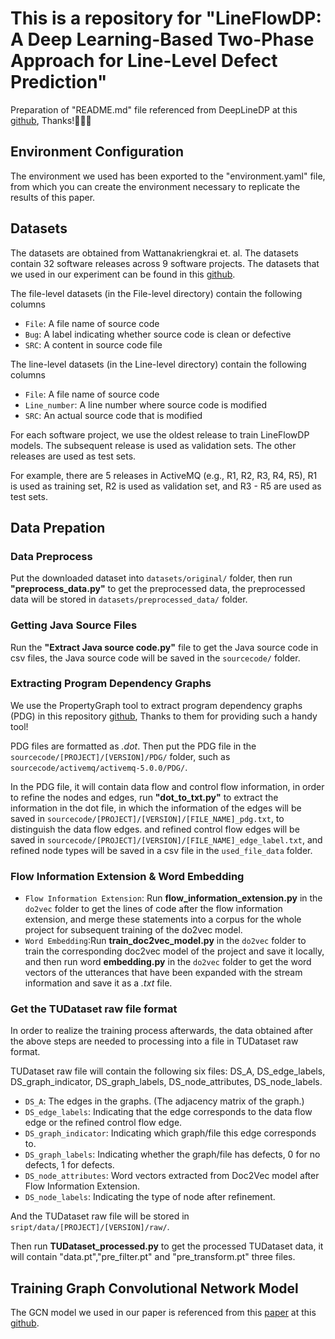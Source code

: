 
# This is a repository for "LineFlowDP: A Deep Learning-Based Two-Phase Approach for Line-Level Defect Prediction"
  
Preparation of "README.md" file referenced from DeepLineDP at this [github](https://github.com/awsm-research/DeepLineDP), Thanks!🥰🥰🥰

  
## Environment Configuration
  
The environment we used has been exported to the "environment.yaml" file, from which you can create the environment necessary to replicate the results of this paper.
  
## Datasets

The datasets are obtained from Wattanakriengkrai et. al. The datasets contain 32 software releases across 9 software projects. The datasets that we used in our experiment can be found in this [github](https://github.com/awsm-research/line-level-defect-prediction).

The file-level datasets (in the File-level directory) contain the following columns

 - `File`: A file name of source code
 - `Bug`: A label indicating whether source code is clean or defective
 - `SRC`: A content in source code file

The line-level datasets (in the Line-level directory) contain the following columns
 - `File`: A file name of source code
 - `Line_number`: A line number where source code is modified
 - `SRC`: An actual source code that is modified

For each software project, we use the oldest release to train LineFlowDP models. The subsequent release is used as validation sets. The other releases are used as test sets.

For example, there are 5 releases in ActiveMQ (e.g., R1, R2, R3, R4, R5), R1 is used as training set, R2 is used as validation set, and R3 - R5 are used as test sets.


## Data Prepation

### Data Preprocess

Put the downloaded dataset into `datasets/original/` folder, then run **"preprocess_data.py"** to get the preprocessed data, the preprocessed data will be stored in `datasets/preprocessed_data/` folder.

### Getting Java Source Files

Run the **"Extract Java source code.py"** file to get the Java source code in csv files, the Java source code will be saved in the `sourcecode/` folder.

### Extracting Program Dependency Graphs

We use the PropertyGraph tool to extract program dependency graphs (PDG) in this repository  [github](https://github.com/Zanbrachrissik/PropertyGraph), Thanks to them for providing such a handy tool!

PDG files are formatted as *.dot*. Then put the PDG file in the `sourcecode/[PROJECT]/[VERSION]/PDG/` folder, such as `sourcecode/activemq/activemq-5.0.0/PDG/`.

In the PDG file, it will contain data flow and control flow information, in order to refine the nodes and edges, run **"dot_to_txt.py"** to extract the information in the dot file, in which the information of the edges will be saved in `sourcecode/[PROJECT]/[VERSION]/[FILE_NAME]_pdg.txt`, to distinguish the data flow edges. and refined control flow edges will be saved in `sourcecode/[PROJECT]/[VERSION]/[FILE_NAME]_edge_label.txt`, and refined node types will be saved in a csv file in the `used_file_data` folder.

### Flow Information Extension & Word Embedding

 - `Flow Information Extension`: Run **flow_information_extension.py** in the `do2vec` folder to get the lines of code after the flow information extension, and merge these statements into a corpus for the whole project for subsequent training of the do2vec model.
 - `Word Embedding`:Run **train_doc2vec_model.py** in the `do2vec` folder to train the corresponding doc2vec model of the project and save it locally, and then run word **embedding.py** in the `do2vec` folder to get the word vectors of the utterances that have been expanded with the stream information and save it as a *.txt* file.

### Get the TUDataset raw file format

In order to realize the training process afterwards, the data obtained after the above steps are needed to processing into a file in TUDataset raw format.

TUDataset raw file will contain the following six files: DS_A, DS_edge_labels, DS_graph_indicator, DS_graph_labels, DS_node_attributes, DS_node_labels.

 - `DS_A`: The edges in the graphs. (The adjacency matrix of the graph.)
 - `DS_edge_labels`: Indicating that the edge corresponds to the data flow edge or the refined control flow edge.
 - `DS_graph_indicator`: Indicating which graph/file this edge corresponds to.
 - `DS_graph_labels`: Indicating whether the graph/file has defects, 0 for no defects, 1 for defects.
 - `DS_node_attributes`: Word vectors extracted from Doc2Vec model after Flow Information Extension.
 - `DS_node_labels`: Indicating the type of node after refinement.
 
And the TUDataset raw file will be stored in `sript/data/[PROJECT]/[VERSION]/raw/`.
 
Then run **TUDataset_processed.py** to get the processed TUDataset data, it will contain "data.pt","pre_filter.pt" and "pre_transform.pt" three files.

## Training Graph Convolutional Network Model

The GCN model we used in our paper is referenced from this [paper](https://arxiv.org/abs/2011.04573) at this [github](https://github.com/flyingdoog/PGExplainer).



